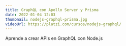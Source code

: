 ```yaml
---
title: GraphQL con Apollo Server y Prisma
date: 2022-01-04 12:03
thumbnail: nodejs-graphql-prisma.jpg
videoUrl: https://platzi.com/cursos/nodejs-graphql/
---
```


Aprende a crear APIs en GraphQL con Node.js
